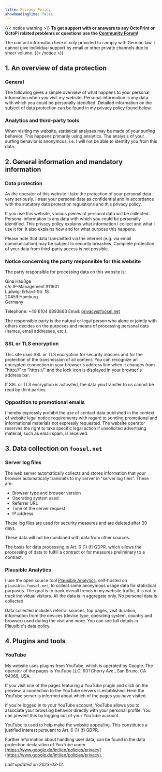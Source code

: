 ```yaml
---
title: Privacy Policy
showReadingTime: false
---
```


{{< notice warning >}}
**To get support with or answers to any OctoPrint or OctoPi related problems or questions use the [Community Forum](https://community.octoprint.org)!**

The contact information here is *only* provided to comply with German law. I cannot give individual support by email or other private channels due to sheer volume.
{{< /notice >}}

## 1. An overview of data protection

### General

The following gives a simple overview of what happens to your personal information when you visit my website. Personal information is any data with which you could be personally identified. Detailed information on the subject of data protection can be found in my privacy policy found below.

### Analytics and third-party tools

When visiting my website, statistical analyses may be made of your surfing behavior. This happens primarily using analytics. The analysis of your surfing behavior is anonymous, i.e. I will not be able to identify you from this data. 

## 2. General information and mandatory information

### Data protection

As the operator of this website I take the protection of your personal data very seriously. I treat your personal data as confidential and in accordance with the statutory data protection regulations and this privacy policy.

If you use this website, various pieces of personal data will be collected. Personal information is any data with which you could be personally identified. This privacy policy explains what information I collect and what I use it for. It also explains how and for what purpose this happens.

Please note that data transmitted via the internet (e.g. via email communication) may be subject to security breaches. Complete protection of your data from third-party access is not possible.

### Notice concerning the party responsible for this website

The party responsible for processing data on this website is:

Gina Häußge  
c/o IP-Management #11901  
Ludwig-Erhard-Str. 18  
20459 Hamburg  
Germany

Telephone: +49 6104 6893863
Email: privacy@foosel.net

The responsible party is the natural or legal person who alone or jointly with others decides on the purposes and means of processing personal data (names, email addresses, etc.).

### SSL or TLS encryption

This site uses SSL or TLS encryption for security reasons and for the protection of the transmission of all content. You can recognize an encrypted connection in your browser's address line when it changes from "http://" to "https://" and the lock icon is displayed in your browser's address bar.

If SSL or TLS encryption is activated, the data you transfer to us cannot be read by third parties.

### Opposition to promotional emails

I hereby expressly prohibit the use of contact data published in the context of website legal notice requirements with regard to sending promotional and informational materials not expressly requested. The website operator reserves the right to take specific legal action if unsolicited advertising material, such as email spam, is received.

## 3. Data collection on `foosel.net`

### Server log files

The web server automatically collects and stores information that your browser automatically transmits to my server in "server log files". These are:

-   Browser type and browser version
-   Operating system used
-   Referrer URL
-   Time of the server request
-   IP address

These log files are used for security measures and are deleted after 30 days.

These data will not be combined with data from other sources.

The basis for data processing is Art. 6 (1) (f) GDPR, which allows the processing of data to fulfill a contract or for measures preliminary to a contract.

### Plausible Analytics

I use the open source tool [Plausible Analytics](https://plausible.io/), self-hosted on `plausible.foosel.net`, to collect some anonymous usage data for statistical purposes. The goal is to track overall trends in my website traffic, it is not to track individual visitors. All the data is in aggregate only. No personal data is collected.

Data collected includes referral sources, top pages, visit duration, information from the devices (device type, operating system, country and browser) used during the visit and more. You can see full details in [Plausible's data policy](https://plausible.io/data-policy).

## 4. Plugins and tools

### YouTube

My website uses plugins from YouTube, which is operated by Google. The operator of the pages is YouTube LLC, 901 Cherry Ave., San Bruno, CA 94066, USA.

If you visit one of the pages featuring a YouTube plugin and click on the preview, a connection to the YouTube servers is established. Here the YouTube server is informed about which of the pages you have visited.

If you're logged in to your YouTube account, YouTube allows you to associate your browsing behavior directly with your personal profile. You can prevent this by logging out of your YouTube account.

YouTube is used to help make the website appealing. This constitutes a justified interest pursuant to Art. 6 (1) (f) GDPR.

Further information about handling user data, can be found in the data protection declaration of YouTube under [https://www.google.de/intl/en/policies/privacy](https://www.google.de/intl/en/policies/privacy).

*Last updated on 2023-03-12.*
